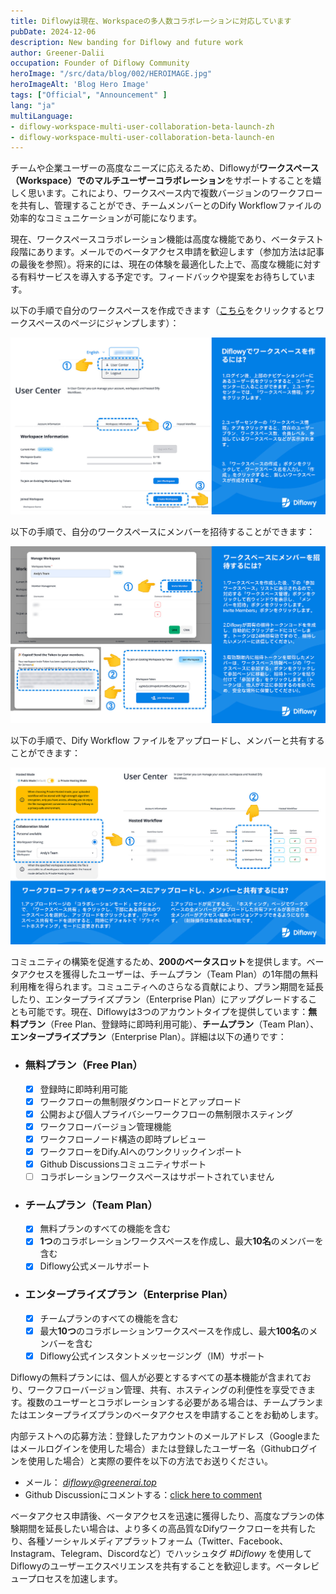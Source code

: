 ```yaml
---
title: Diflowyは現在、Workspaceの多人数コラボレーションに対応しています
pubDate: 2024-12-06
description: New banding for Diflowy and future work
author: Greener-Dalii
occupation: Founder of Diflowy Community
heroImage: "/src/data/blog/002/HEROIMAGE.jpg"
heroImageAlt: 'Blog Hero Image'
tags: ["Official", "Announcement" ]
lang: "ja"
multiLanguage: 
- diflowy-workspace-multi-user-collaboration-beta-launch-zh
- diflowy-workspace-multi-user-collaboration-beta-launch-en
---
```


チームや企業ユーザーの高度なニーズに応えるため、Diflowyが**ワークスペース（Workspace）でのマルチユーザーコラボレーション**をサポートすることを嬉しく思います。これにより、ワークスペース内で複数バージョンのワークフローを共有し、管理することができ、チームメンバーとのDify Workflowファイルの効率的なコミュニケーションが可能になります。

現在、ワークスペースコラボレーション機能は高度な機能であり、ベータテスト段階にあります。メールでのベータアクセス申請を歓迎します（参加方法は記事の最後を参照）。将来的には、現在の体験を最適化した上で、高度な機能に対する有料サービスを導入する予定です。フィードバックや提案をお待ちしています。

以下の手順で自分のワークスペースを作成できます（[こちら](/user/workspace)をクリックするとワークスペースのページにジャンプします）：

![how_to_create_workspace_in_Diflowy](../../data/blog/002/how_to_create_workspace_in_Diflowy-ja.jpg)

以下の手順で、自分のワークスペースにメンバーを招待することができます：

![how_to_invite_members_to_workspace_in_Diflowy](../../data/blog/002/how_to_invite_members_to_workspace_in_Diflowy-ja.jpg)

以下の手順で、Dify Workflow ファイルをアップロードし、メンバーと共有することができます：

![how_to_share_file_with_members](../../data/blog/002/how_to_share_file_with_members-ja.jpg)

コミュニティの構築を促進するため、**200のベータスロット**を提供します。ベータアクセスを獲得したユーザーは、チームプラン（Team Plan）の1年間の無料利用権を得られます。コミュニティへのさらなる貢献により、プラン期間を延長したり、エンタープライズプラン（Enterprise Plan）にアップグレードすることも可能です。現在、Diflowyは3つのアカウントタイプを提供しています：**無料プラン**（Free Plan、登録時に即時利用可能）、**チームプラン**（Team Plan）、**エンタープライズプラン**（Enterprise Plan）。詳細は以下の通りです：

- ### **無料プラン（Free Plan）**
  - [x] 登録時に即時利用可能
  - [x] ワークフローの無制限ダウンロードとアップロード
  - [x] 公開および個人プライバシーワークフローの無制限ホスティング
  - [x] ワークフローバージョン管理機能
  - [x] ワークフローノード構造の即時プレビュー
  - [x] ワークフローをDify.AIへのワンクリックインポート
  - [x] Github Discussionsコミュニティサポート 
  - [ ] コラボレーションワークスペースはサポートされていません

- ### **チームプラン（Team Plan）**
  - [x] 無料プランのすべての機能を含む
  - [x] **1つ**のコラボレーションワークスペースを作成し、最大**10名**のメンバーを含む
  - [x] Diflowy公式メールサポート

- ### **エンタープライズプラン（Enterprise Plan）**
  - [x] チームプランのすべての機能を含む
  - [x] 最大**10つ**のコラボレーションワークスペースを作成し、最大**100名**のメンバーを含む
  - [x] Diflowy公式インスタントメッセージング（IM）サポート

Diflowyの無料プランには、個人が必要とするすべての基本機能が含まれており、ワークフローバージョン管理、共有、ホスティングの利便性を享受できます。複数のユーザーとコラボレーションする必要がある場合は、チームプランまたはエンタープライズプランのベータアクセスを申請することをお勧めします。

内部テストへの応募方法：登録したアカウントのメールアドレス（Googleまたはメールログインを使用した場合）または登録したユーザー名（Githubログインを使用した場合）と実際の要件を以下の方法でお送りください。
- メール： *diflowy@greenerai.top*
- Github Discussionにコメントする：[click here to comment](https://github.com/green-dalii/diflowy/discussions/10)

ベータアクセス申請後、ベータアクセスを迅速に獲得したり、高度なプランの体験期間を延長したい場合は、より多くの高品質なDifyワークフローを共有したり、各種ソーシャルメディアプラットフォーム（Twitter、Facebook、Instagram、Telegram、Discordなど）でハッシュタグ *#Diflowy* を使用してDiflowyのユーザーエクスペリエンスを共有することを歓迎します。ベータレビュープロセスを加速します。